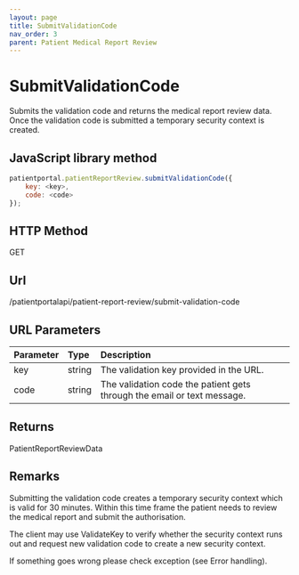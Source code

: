 ```yaml
---
layout: page
title: SubmitValidationCode
nav_order: 3
parent: Patient Medical Report Review
---
```


# SubmitValidationCode

Submits the validation code and returns the medical report review data. Once the validation code is submitted a temporary security context is created.

## JavaScript library method

```javascript
patientportal.patientReportReview.submitValidationCode({
    key: <key>,
    code: <code>
});
```

## HTTP Method

GET

## ****Url****

/patientportalapi/patient-report-review/submit-validation-code

## URL Parameters

| Parameter | Type   | Description                                                 |
|:----------|:-------|:------------------------------------------------------------|
| key | string | The validation key provided in the URL. |
| code | string | The validation code the patient gets through the email or text message. |

## Returns

PatientReportReviewData

## Remarks

Submitting the validation code creates a temporary security context which is valid for 30 minutes. Within this time frame the patient needs to review the medical report and submit the authorisation.

The client may use ValidateKey to verify whether the security context runs out and request new validation code to create a new security context.

If something goes wrong please check exception (see Error handling).
